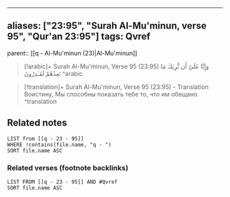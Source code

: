 
---
aliases: ["23:95", "Surah Al-Mu'minun, verse 95", "Qur'an 23:95"]
tags: Qvref
---

parent:: [[q - Al-Mu'minun (23)|Al-Mu'minun]]

> [!arabic]+ Surah Al-Mu'minun, Verse 95 (23:95)
> <span class="quran-arabic">وَإِنَّا عَلَىٰٓ أَن نُّرِيَكَ مَا نَعِدُهُمْ لَقَـٰدِرُونَ</span>
^arabic

> [!translation]+ Surah Al-Mu'minun, Verse 95 (23:95) - Translation
> Воистину, Мы способны показать тебе то, что им обещано.
^translation



## Related notes
```dataview
LIST from [[q - 23 - 95]]
WHERE !contains(file.name, "q - ")
SORT file.name ASC
```

### Related verses (footnote backlinks)
```dataview
LIST FROM [[q - 23 - 95]] AND #Qvref
SORT file.name ASC
```

